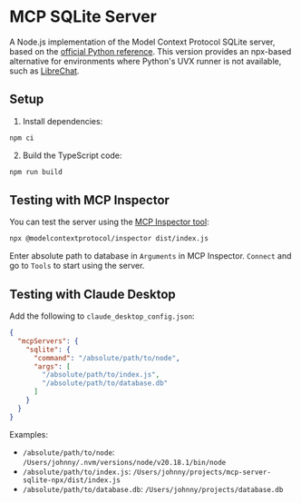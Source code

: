 # MCP SQLite Server

A Node.js implementation of the Model Context Protocol SQLite server, based on the [official Python reference](https://github.com/modelcontextprotocol/servers/tree/main/src/sqlite). This version provides an npx-based alternative for environments where Python's UVX runner is not available, such as [LibreChat](https://github.com/danny-avila/LibreChat/issues/4876#issuecomment-2561363955).

## Setup

1. Install dependencies:

```bash
npm ci
```

2. Build the TypeScript code:

```bash
npm run build
```

## Testing with MCP Inspector

You can test the server using the [MCP Inspector tool](https://modelcontextprotocol.io/docs/tools/inspector):

```bash
npx @modelcontextprotocol/inspector dist/index.js
```

Enter absolute path to database in `Arguments` in MCP Inspector.
`Connect` and go to `Tools` to start using the server.

## Testing with Claude Desktop

Add the following to `claude_desktop_config.json`:

```json
{
  "mcpServers": {
    "sqlite": {
      "command": "/absolute/path/to/node",
      "args": [
        "/absolute/path/to/index.js",
        "/absolute/path/to/database.db"
      ]
    }
  }
}
```

Examples:

- `/absolute/path/to/node`: `/Users/johnny/.nvm/versions/node/v20.18.1/bin/node`
- `/absolute/path/to/index.js`: `/Users/johnny/projects/mcp-server-sqlite-npx/dist/index.js`
- `/absolute/path/to/database.db`: `/Users/johnny/projects/database.db`

